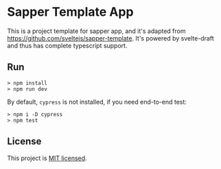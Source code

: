 # Sapper Template App

This is a project template for sapper app, and it's adapted from https://github.com/sveltejs/sapper-template. It's powered by svelte-draft and thus has complete typescript support.

## Run

```shell
> npm install
> npm run dev
```

By default, `cypress` is not installed, if you need  end-to-end test:

```shell
> npm i -D cypress
> npm test
```

## License

This project is [MIT licensed](https://github.com/mistlog/sapper-template/blob/master/LICENSE).
